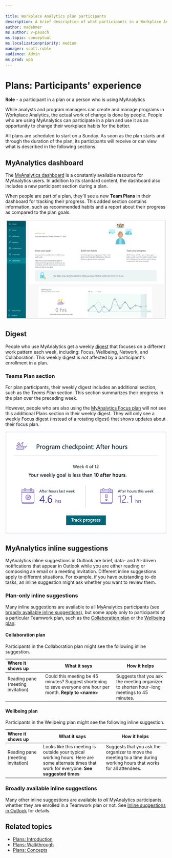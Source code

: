 ```yaml
---

title: Workplace Analytics plan participants
description: A brief description of what participants in a Workplace Analytics plan (MyAnalytics users) experience during the plan
author: madehmer
ms.author: v-pausch
ms.topic: conceptual
ms.localizationpriority: medium 
manager: scott.ruble
audience: Admin
ms.prod: wpa
---
```


# Plans: Participants' experience

**Role** - a participant in a plan or a person who is using MyAnalytics <!-- REMOVED 22 MARCH 2021. and is enrolled in a [MyAnalytics (Full) service plan](../personal/overview/plans-environments.md#features-in-the-myanalytics-full-service-plan) -->

While analysts and program managers can create and manage programs in Workplace Analytics, the actual work of change is done by people. People who are using MyAnalytics can participate in a plan and use it as an opportunity to change their workplace habits for the better.

All plans are scheduled to start on a Sunday. As soon as the plan starts and through the duration of the plan, its participants will receive or can view what is described in the following sections.

<!-- THIS IS TURNED OFF FOR NOW (MAY 2019)
## Welcome email

As a program manager schedules a plan, they can choose to let participants receive an automatically generated [welcome email](../Images/WpA/Tutorials/welcome-msg-prog-partic.png) from Workplace Analytics. This one-time email explains the details of the plan: its sponsor, its duration, and its targets -- the habits that participants are expected to work on.  
-->

## MyAnalytics dashboard

The [MyAnalytics dashboard](../personal/use/dashboard-2.md) is a constantly available resource for MyAnalytics users. In addition to its standard content, the dashboard also includes a new participant section during a plan.  

When people are part of a plan, they'll see a new **Team Plans** in their dashboard for tracking their progress. This added section contains information, such as recommended habits and a report about their progress as compared to the plan goals.

<!-- Remove for now
![Participant's dashboard.](../images/wpa/tutorials/dashboard-prog-partic.png)
-->

![Participant's dashboard.](../images/wpa/tutorials/plans-dashboard2.png)

## Digest

People who use MyAnalytics get a weekly [digest](../personal/use/email-digest-2.md) that focuses on a different work pattern each week, including: Focus, Wellbeing, Network, and Collaboration. This weekly digest is _not_ affected by a participant's enrollment in a plan.

### Teams Plan section

For plan participants, their weekly digest includes an additional section, such as the _Teams Plan_ section. This section summarizes their progress in the plan over the preceding week.

However, people who are also using the [MyAnalytics Focus plan](../personal/use/focus-plan.md) will not see this additional Plans section in their weekly digest. They will only see a weekly Focus digest (instead of a rotating digest) that shows updates about their focus plan.

![Weekly digest.](../images/wpa/tutorials/program-checkpoint-card-60sh.png)

<!--  THIS SECTION CAN DESCRIBE THE EXCEPTION CAUSE BY "ADAPTIVE" AFTER WE GET THAT WORDING FROM PM. (PER PRAMOD, HELEN)
> [!Note] 
> This Team Plans section is unavailable in the following circumstance:
> * It is a week in which the digest email is about _Focus_ or _Network_.
> * You are using a particular email client application to view your digest emails.
-->

## MyAnalytics inline suggestions

MyAnalytics inline suggestions in Outlook are brief, data- and AI-driven notifications that appear in Outlook while you are either reading or composing an email or a meeting invitation. Different inline suggestions apply to different situations. For example, if you have outstanding to-do tasks, an inline suggestion might ask whether you want to review them.

### Plan-only inline suggestions

Many inline suggestions are available to all MyAnalytics participants (see [broadly available inline suggestions](#broadly-available-inline-suggestions)), but some apply only to participants of a particular Teamwork plan, such as the [Collaboration plan](#collaboration-plan) or the [Wellbeing plan](#wellbeing-plan):

#### Collaboration plan

Participants in the Collaboration plan might see the following inline suggestion<!--s-->.

| Where it shows up  | What it says | How it helps  |
| :------ |-------|---------|
|Reading pane (meeting invitation) &nbsp; &nbsp; &nbsp; &nbsp; &nbsp; &nbsp; &nbsp; &nbsp; &nbsp; &nbsp; | Could this meeting be 45 minutes? Suggest shortening to save everyone one hour per month. **Reply to &lt;name&gt;** &nbsp; &nbsp; &nbsp; &nbsp; &nbsp; &nbsp; &nbsp; &nbsp; &nbsp; &nbsp; &nbsp; &nbsp; &nbsp; &nbsp; &nbsp; &nbsp; &nbsp; &nbsp; &nbsp; &nbsp; &nbsp; &nbsp; &nbsp;  | Suggests that you ask the meeting organizer to shorten hour-long meetings to 45 minutes. |
<!--
|Meeting compose	| Some attendees have a lot of meetings this week. Is everyone required? **Mark who’s optional** &nbsp; &nbsp; &nbsp; &nbsp; &nbsp; &nbsp; &nbsp; &nbsp; &nbsp; &nbsp; &nbsp;  | Suggests that you reconsider whether everyone is required in the meeting that you are organizing, in light of the high meeting load of your invitees. |
-->

#### Wellbeing plan

Participants in the Wellbeing plan might see the following inline suggestion.

| Where it shows up  | What it says | How it helps  |
| :------ |-------|---------|
|Reading pane (meeting invitation) &nbsp; &nbsp; &nbsp; &nbsp; &nbsp; &nbsp; &nbsp; &nbsp; &nbsp; &nbsp; &nbsp;  | Looks like this meeting is outside your typical working hours. Here are some alternate times that work for everyone. **See suggested times** &nbsp; | Suggests that you ask the organizer to move the meeting to a time during working hours that works for all attendees. &nbsp; &nbsp; &nbsp; &nbsp; &nbsp; &nbsp; &nbsp; &nbsp; &nbsp; &nbsp; &nbsp; &nbsp; &nbsp; &nbsp; &nbsp; &nbsp; &nbsp; &nbsp; &nbsp; &nbsp; &nbsp; &nbsp;  |

<!-- Verifying this wording and finding out when to publish the following (Focus plan) section: 

#### Focus plan

Participants in the Focus plan might see the following inline suggestion:

| Where it shows up  | What it says | How it helps  |
| :------ |-------|---------|
|Reading pane (meeting invitation) &nbsp; &nbsp; &nbsp; &nbsp; &nbsp; &nbsp; &nbsp; &nbsp; &nbsp; &nbsp; &nbsp;  | Looks like this meeting is outside your typical working hours. Here are some alternate times that work for everyone. **See suggested times** | Suggests that you ask the organizer to move the meeting to a time during working hours that works for all attendees. &nbsp; &nbsp; &nbsp; &nbsp; &nbsp; &nbsp; &nbsp; &nbsp; &nbsp; &nbsp; &nbsp; &nbsp; &nbsp; &nbsp; &nbsp; &nbsp; &nbsp; &nbsp; &nbsp; &nbsp; &nbsp; &nbsp;  |

-->  

### Broadly available inline suggestions

Many other inline suggestions are available to _all_ MyAnalytics participants, whether they are enrolled in a Teamwork plan or not. See [Inline suggestions in Outlook](../personal/use/mya-notifications.md) for details.

## Related topics

* [Plans: Introduction](solutionsv2-intro.md)  
* [Plans: Walkthrough](solutionsv2-task.md)
* [Plans: Concepts](solutionsv2-conceptual.md)


<!-- REPLACING THIS FOLLOWING TABLES WITH LINKS TO THE COMPLETE LIST IN THE MYA TOPICS

#### Get more time to focus

| Where it shows up  | What it says | How it helps  |
| :------ |-------|---------|
|Reading pane (meeting invitation) &nbsp; &nbsp; &nbsp; &nbsp; &nbsp; &nbsp; &nbsp; &nbsp; &nbsp; &nbsp; &nbsp; &nbsp;  |Looks like you have a lot of meetings this/next week. Would you like to reserve some time for focused work? **See available times** &nbsp; &nbsp; &nbsp; &nbsp; &nbsp; &nbsp; &nbsp; &nbsp; &nbsp; &nbsp; &nbsp; &nbsp; &nbsp; &nbsp; &nbsp; &nbsp; &nbsp; &nbsp;  |Reminds you (the meeting attendee who has a heavy meeting load) to book time for focused work|
|Reading pane (meeting invitation) &nbsp; &nbsp; &nbsp; &nbsp; &nbsp; &nbsp; &nbsp; &nbsp;  |This meeting conflicts with your scheduled focus time. Do you want to move your focus block? **See available times** &nbsp; &nbsp; &nbsp; &nbsp; &nbsp; &nbsp; &nbsp; &nbsp; &nbsp; &nbsp; &nbsp;  |Helps you to protect your focus time block, by suggesting that you move a booked focus session to another time when a meeting request conflicts with it.|

#### Stay up-to-date with important relationships

| Where it shows up | What it says | How it helps |
| :------ |-------|---------|
| Reading pane (email) &nbsp; &nbsp; &nbsp; &nbsp; &nbsp; &nbsp; &nbsp; &nbsp; | You may have outstanding tasks for sender. Would you like to review now? **See my tasks**   &nbsp; &nbsp; &nbsp; &nbsp; &nbsp; &nbsp; | Reminds you that there might be outstanding task items for the sender. &nbsp; &nbsp; &nbsp; &nbsp; &nbsp; &nbsp; &nbsp; &nbsp; &nbsp; &nbsp; &nbsp; &nbsp; &nbsp; &nbsp; &nbsp; &nbsp; &nbsp; &nbsp; &nbsp;  &nbsp; &nbsp;  |

#### Reduce after-hours work and team impact

| Where it shows up  | What it says | How it helps |
| :------ |-------|---------|
|Email compose &nbsp; &nbsp;  &nbsp; &nbsp; &nbsp; &nbsp; &nbsp; &nbsp; &nbsp; &nbsp; &nbsp; &nbsp;  | There are some open times during your working hours to catch up on email. **Book time**  &nbsp;  &nbsp; &nbsp; &nbsp; &nbsp; &nbsp; | Suggests that you book time during the day to do email instead of catching up after hours.  &nbsp; &nbsp; &nbsp;  &nbsp;  |

#### Build better collaboration habits

| Where it shows up  | What it says | How it helps |
| :------ |-------|---------|
|Meeting compose &nbsp; &nbsp; &nbsp; &nbsp; &nbsp; &nbsp; &nbsp; &nbsp; &nbsp; &nbsp; &nbsp; &nbsp; &nbsp; &nbsp;  | Could this meeting be 45 minutes? Build in some buffer time and save attendees time. **Shorten meeting**  &nbsp; &nbsp; &nbsp; &nbsp; &nbsp; &nbsp;|Suggests that you shorten hour-long meetings to 45 minutes. &nbsp; &nbsp; &nbsp; &nbsp; &nbsp; &nbsp; &nbsp; &nbsp; &nbsp; &nbsp; &nbsp; &nbsp; &nbsp; &nbsp; &nbsp; &nbsp; &nbsp; &nbsp; &nbsp; &nbsp; &nbsp; &nbsp; &nbsp; &nbsp; &nbsp; &nbsp; &nbsp; &nbsp; &nbsp; &nbsp; &nbsp; &nbsp; &nbsp; &nbsp; &nbsp; &nbsp; &nbsp; &nbsp; &nbsp; &nbsp; &nbsp; |

-->
